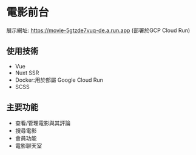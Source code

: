 # 電影前台

展示網址: https://movie-5gtzde7vuq-de.a.run.app
(部署於GCP Cloud Run)

## 使用技術

- Vue
- Nuxt SSR
- Docker:用於部屬 Google Cloud Run
- SCSS

## 主要功能

- 查看/管理電影與其評論
- 搜尋電影
- 會員功能
- 電影聊天室
